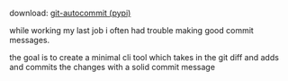 download: [git-autocommit (pypi)](https://pypi.org/project/git-autocommit/0.1.0/)

while working my last job i often had trouble making good commit
messages.

the goal is to create a minimal cli tool which takes in the git diff and adds and commits the changes with a solid commit message

